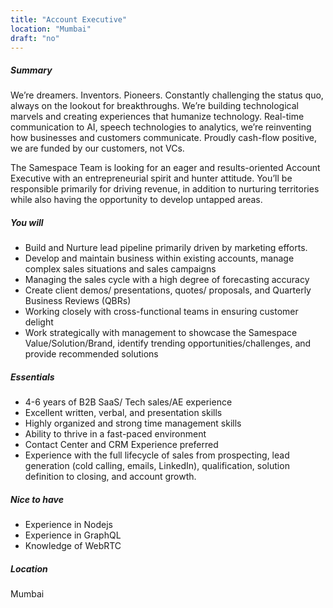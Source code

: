 ```yaml
---
title: "Account Executive"
location: "Mumbai"
draft: "no"
---
```


##### Summary

We’re dreamers. Inventors. Pioneers. Constantly challenging the status quo, always on the lookout for breakthroughs. We’re building technological marvels and creating experiences that humanize technology. Real-time communication to AI, speech technologies to analytics, we’re reinventing how businesses and customers communicate. Proudly cash-flow positive, we are funded by our customers, not VCs.

The Samespace Team is looking for an eager and results-oriented Account Executive with an entrepreneurial spirit and hunter attitude. You’ll be responsible primarily for driving revenue, in addition to nurturing territories while also having the opportunity to develop untapped areas.

##### You will

- Build and Nurture lead pipeline primarily driven by marketing efforts.
- Develop and maintain business within existing accounts, manage complex sales situations and sales campaigns
- Managing the sales cycle with a high degree of forecasting accuracy
- Create client demos/ presentations, quotes/ proposals, and Quarterly Business Reviews (QBRs)
- Working closely with cross-functional teams in ensuring customer delight
- Work strategically with management to showcase the Samespace Value/Solution/Brand, identify trending opportunities/challenges, and provide recommended solutions

##### Essentials

- 4-6 years of B2B SaaS/ Tech sales/AE experience
- Excellent written, verbal, and presentation skills
- Highly organized and strong time management skills
- Ability to thrive in a fast-paced environment
- Contact Center and CRM Experience preferred
- Experience with the full lifecycle of sales from prospecting, lead generation (cold calling, emails, LinkedIn), qualification, solution definition to closing, and account growth.

##### Nice to have

- Experience in Nodejs
- Experience in GraphQL
- Knowledge of WebRTC

##### Location

Mumbai
